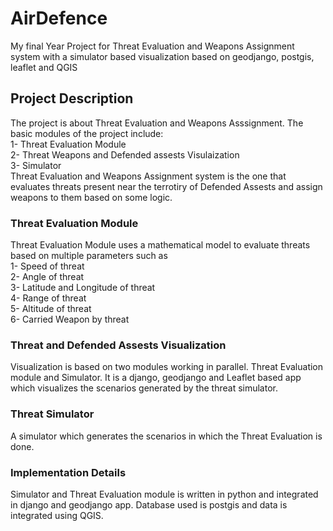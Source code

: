 # AirDefence
My final Year Project for Threat Evaluation and Weapons Assignment system with a simulator based visualization based on geodjango, postgis, leaflet and QGIS
## Project Description
The project is about Threat Evaluation and Weapons Asssignment. The basic modules of the project include:<br/>
1- Threat Evaluation Module<br/>
2- Threat Weapons and Defended assests Visulaization<br/>
3- Simulator<br/>
Threat Evaluation and Weapons Assignment system is the one that evaluates threats present near the terrotiry of Defended Assests and assign weapons to them based on some logic.
### Threat Evaluation Module
Threat Evaluation Module uses a mathematical model to evaluate threats based on multiple parameters such as <br/>
1- Speed of threat <br/>
2- Angle of threat <br/>
3- Latitude and Longitude of threat <br/>
4- Range of threat <br/>
5- Altitude of threat <br/>
6- Carried Weapon by threat <br/>
### Threat and Defended Assests Visualization<br/>
Visualization is based on two modules working in parallel. Threat Evaluation module and Simulator. It is a django, geodjango and Leaflet based app which visualizes the scenarios generated by
the threat simulator.
### Threat Simulator
A simulator which generates the scenarios in which the Threat Evaluation is done. 
### Implementation Details
Simulator and Threat Evaluation module is written in python and integrated in django and geodjango app. Database used is postgis and data is integrated using QGIS.
